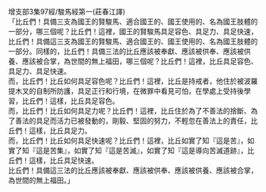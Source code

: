 增支部3集97經/駿馬經第一(莊春江譯)  
「比丘們！具備三支為國王的賢駿馬、適合國王的、國王使用的、名為國王肢體的一部分，哪三個呢？比丘們！這裡，國王的賢駿馬具足容色、具足力、具足快速，比丘們！具備這三支為國王的賢駿馬、適合國王的、國王使用的、名為國王肢體的一部分。同樣的，比丘們！具備三法的比丘應該被奉獻、應該被供奉、應該被供養、應該被合掌，為世間的無上福田，哪三個呢？比丘們！這裡，比丘具足容色、具足力、具足快速。  
而，比丘們！比丘如何具足容色呢？比丘們！這裡，比丘是持戒者，他住於被波羅提木叉的自制所防護，具足正行和行境，在微罪中看見可怕，在學處上受持後學習，比丘們！這樣，比丘具足容色。  
而，比丘們！比丘如何具足力呢？比丘們！這裡，比丘住於為了不善法的捨斷、為了善法的具足而活力已被發動的，剛毅、堅固的努力，不輕忽在善法上的責任，比丘們！這樣，比丘具足力。  
而，比丘們！比丘如何具足快速呢？比丘們！這裡，比丘如實了知『這是苦』，如實了知『這是苦集』，如實了知『這是苦滅』，如實了知『這是導向苦滅道跡』，比丘們！這樣，比丘具足快速。  
比丘們！具備這三法的比丘應該被奉獻、應該被供奉、應該被供養、應該被合掌，為世間的無上福田。」  
  
  
